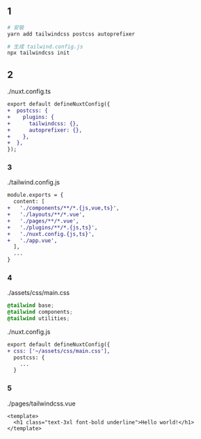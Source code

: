 ## 1

```sh
# 安裝
yarn add tailwindcss postcss autoprefixer

# 生成 tailwind.config.js
npx tailwindcss init
```

## 2

./nuxt.config.ts

```diff
export default defineNuxtConfig({
+  postcss: {
+    plugins: {
+      tailwindcss: {},
+      autoprefixer: {},
+    },
+  },
});
```

### 3

./tailwind.config.js

```diff
module.exports = {
  content: [
+   './components/**/*.{js,vue,ts}',
+   './layouts/**/*.vue',
+   './pages/**/*.vue',
+   './plugins/**/*.{js,ts}',
+   './nuxt.config.{js,ts}',
+   './app.vue',
  ],
  ...
}
```

### 4

./assets/css/main.css

```css
@tailwind base;
@tailwind components;
@tailwind utilities;
```

./nuxt.config.js

```diff
export default defineNuxtConfig({
+ css: ['~/assets/css/main.css'],
  postcss: {
    ...
  }
```

### 5

./pages/tailwindcss.vue

```vue
<template>
  <h1 class="text-3xl font-bold underline">Hello world!</h1>
</template>
```
